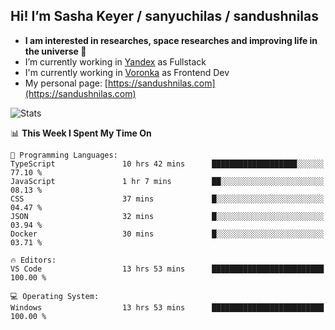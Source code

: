 ## Hi! I’m Sasha Keyer / sanyuchilas / sandushnilas

- **I am interested in researches, space researches and improving life in the universe 🌠** 
- I’m currently working in [Yandex](https://browser.yandex.ru/corp) as Fullstack
- I'm currently working in [Voronka](https://voronka-events.ru/about/) as Frontend Dev
- My personal page: [https://sandushnilas.com](https://sandushnilas.com)

![Stats](https://github-readme-stats.vercel.app/api?username=sanyuchilas&show_icons=true&theme=react&hide=issues&count_private=true&layout=compact)

<!--START_SECTION:waka-->
📊 **This Week I Spent My Time On** 

```text
💬 Programming Languages: 
TypeScript               10 hrs 42 mins      ███████████████████░░░░░░   77.10 % 
JavaScript               1 hr 7 mins         ██░░░░░░░░░░░░░░░░░░░░░░░   08.13 % 
CSS                      37 mins             █░░░░░░░░░░░░░░░░░░░░░░░░   04.47 % 
JSON                     32 mins             █░░░░░░░░░░░░░░░░░░░░░░░░   03.94 % 
Docker                   30 mins             █░░░░░░░░░░░░░░░░░░░░░░░░   03.71 % 

🔥 Editors: 
VS Code                  13 hrs 53 mins      █████████████████████████   100.00 % 

💻 Operating System: 
Windows                  13 hrs 53 mins      █████████████████████████   100.00 % 
```


<!--END_SECTION:waka-->
